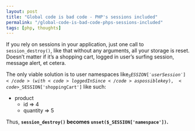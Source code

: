 ```yaml
---
layout: post
title: "Global code is bad code - PHP's sessions included"
permalink: "/global-code-is-bad-code-phps-sessions-included"
tags: [php, thoughts]
---
```


If you rely on sessions in your application, just one call to <code>session_destroy()</code>, like that without any arguments, all your storage is reset. Doesn’t matter if it’s a shopping cart, logged in user’s surfing session, message alert, et cetera.

The only viable solution is to user namespaces like<code>$_SESSION['userSession']</code> (with <code>loggedInSince</code> as possible key), <code>$_SESSION['shoppingCart']</code> like such:
<ul>
	<li>product
<ul>
	<li>id =&gt; 4</li>
	<li>quantity =&gt; 5</li>
</ul>
</li>
</ul>
Thus, <strong><code>session_destroy()</code> becomes <code>unset($_SESSION['namespace'])</code>.</strong>
